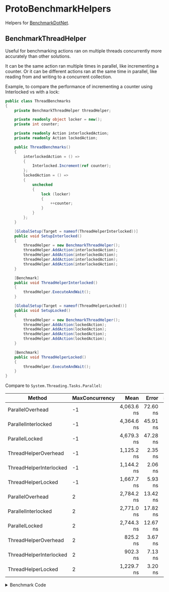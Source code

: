 ﻿# ProtoBenchmarkHelpers
Helpers for [BenchmarkDotNet](https://github.com/dotnet/BenchmarkDotNet).

## BenchmarkThreadHelper

Useful for benchmarking actions ran on multiple threads concurrently more accurately than other solutions.

It can be the same action ran multiple times in parallel, like incrementing a counter. Or it can be different actions ran at the same time in parallel, like reading from and writing to a concurrent collection.

Example, to compare the performance of incrementing a counter using Interlocked vs with a lock:

```cs
public class ThreadBenchmarks
{
    private BenchmarkThreadHelper threadHelper;

    private readonly object locker = new();
    private int counter;

    private readonly Action interlockedAction;
    private readonly Action lockedAction;

    public ThreadBenchmarks()
    {
        interlockedAction = () =>
        {
            Interlocked.Increment(ref counter);
        };
        lockedAction = () =>
        {
            unchecked
            {
                lock (locker)
                {
                    ++counter;
                }
            }
        };
    }

    [GlobalSetup(Target = nameof(ThreadHelperInterlocked))]
    public void SetupInterlocked()
    {
        threadHelper = new BenchmarkThreadHelper();
        threadHelper.AddAction(interlockedAction);
        threadHelper.AddAction(interlockedAction);
        threadHelper.AddAction(interlockedAction);
        threadHelper.AddAction(interlockedAction);
    }

    [Benchmark]
    public void ThreadHelperInterlocked()
    {
        threadHelper.ExecuteAndWait();
    }

    [GlobalSetup(Target = nameof(ThreadHelperLocked))]
    public void SetupLocked()
    {
        threadHelper = new BenchmarkThreadHelper();
        threadHelper.AddAction(lockedAction);
        threadHelper.AddAction(lockedAction);
        threadHelper.AddAction(lockedAction);
        threadHelper.AddAction(lockedAction);
    }

    [Benchmark]
    public void ThreadHelperLocked()
    {
        threadHelper.ExecuteAndWait();
    }
}
```

Compare to `System.Threading.Tasks.Parallel`:

|                  Method | MaxConcurrency |       Mean |    Error |   StdDev | Allocated |
|------------------------ |--------------- |-----------:|---------:|---------:|----------:|
|        ParallelOverhead |             -1 | 4,063.6 ns | 72.60 ns | 67.91 ns |     567 B |
|     ParallelInterlocked |             -1 | 4,364.6 ns | 45.91 ns | 42.95 ns |     575 B |
|          ParallelLocked |             -1 | 4,679.3 ns | 47.28 ns | 44.23 ns |     580 B |
|    ThreadHelperOverhead |             -1 | 1,125.2 ns |  2.35 ns |  1.96 ns |         - |
| ThreadHelperInterlocked |             -1 | 1,144.2 ns |  2.06 ns |  1.72 ns |         - |
|      ThreadHelperLocked |             -1 | 1,667.7 ns |  5.93 ns |  5.54 ns |         - |
|        ParallelOverhead |              2 | 2,784.2 ns | 13.42 ns | 12.56 ns |    1344 B |
|     ParallelInterlocked |              2 | 2,771.0 ns | 17.82 ns | 16.67 ns |    1344 B |
|          ParallelLocked |              2 | 2,744.3 ns | 12.67 ns | 11.85 ns |    1344 B |
|    ThreadHelperOverhead |              2 |   825.2 ns |  3.67 ns |  3.44 ns |         - |
| ThreadHelperInterlocked |              2 |   902.3 ns |  7.13 ns |  6.67 ns |         - |
|      ThreadHelperLocked |              2 | 1,229.7 ns |  3.20 ns |  2.84 ns |         - |

<details><summary>Benchmark Code</summary>
<p>

```cs
class Program
{
    public static void Main(string[] args)
    {
        BenchmarkRunner.Run<ThreadBenchmarks>();
    }
}

[MemoryDiagnoser(false)]
public class ThreadBenchmarks
{
    [Params(-1, 2)]
    public int MaxConcurrency { get; set; }

    private BenchmarkThreadHelper threadHelper;
    private ParallelOptions parallelOptions;

    private readonly object locker = new();
    private int counter;

    private readonly Action interlockedAction;
    private readonly Action lockedAction;
    private readonly Action overheadAction = () => { };

    public ThreadBenchmarks()
    {
        interlockedAction = () =>
        {
            Interlocked.Increment(ref counter);
        };
        lockedAction = () =>
        {
            unchecked
            {
                lock (locker)
                {
                    ++counter;
                }
            }
        };
    }


    [GlobalSetup(Targets = new[] { nameof(ParallelOverhead), nameof(ParallelInterlocked), nameof(ParallelLocked) })]
    public void SetupParallelOptions()
    {
        parallelOptions = new ParallelOptions() { MaxDegreeOfParallelism = MaxConcurrency };
    }

    [Benchmark]
    public void ParallelOverhead()
    {
        Parallel.Invoke(parallelOptions,
            overheadAction,
            overheadAction,
            overheadAction,
            overheadAction);
    }

    [Benchmark]
    public void ParallelInterlocked()
    {
        Parallel.Invoke(parallelOptions,
            interlockedAction,
            interlockedAction,
            interlockedAction,
            interlockedAction);
    }

    [Benchmark]
    public void ParallelLocked()
    {
        Parallel.Invoke(parallelOptions,
            lockedAction,
            lockedAction,
            lockedAction,
            lockedAction);
    }

    [GlobalSetup(Target = nameof(ThreadHelperOverhead))]
    public void SetupOverhead()
    {
        threadHelper = new BenchmarkThreadHelper(MaxConcurrency);
        threadHelper.AddAction(overheadAction);
        threadHelper.AddAction(overheadAction);
        threadHelper.AddAction(overheadAction);
        threadHelper.AddAction(overheadAction);
    }

    [Benchmark]
    public void ThreadHelperOverhead()
    {
        threadHelper.ExecuteAndWait();
    }

    [GlobalSetup(Target = nameof(ThreadHelperInterlocked))]
    public void SetupInterlocked()
    {
        threadHelper = new BenchmarkThreadHelper(MaxConcurrency);
        threadHelper.AddAction(interlockedAction);
        threadHelper.AddAction(interlockedAction);
        threadHelper.AddAction(interlockedAction);
        threadHelper.AddAction(interlockedAction);
    }

    [Benchmark]
    public void ThreadHelperInterlocked()
    {
        threadHelper.ExecuteAndWait();
    }

    [GlobalSetup(Target = nameof(ThreadHelperLocked))]
    public void SetupLocked()
    {
        threadHelper = new BenchmarkThreadHelper(MaxConcurrency);
        threadHelper.AddAction(lockedAction);
        threadHelper.AddAction(lockedAction);
        threadHelper.AddAction(lockedAction);
        threadHelper.AddAction(lockedAction);
    }

    [Benchmark]
    public void ThreadHelperLocked()
    {
        threadHelper.ExecuteAndWait();
    }
}
```

</p>
</details>

